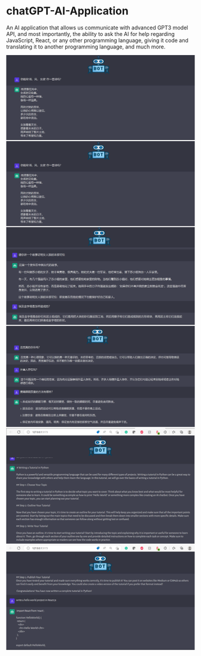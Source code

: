 # chatGPT-AI-Application
An AI application that allows us communicate with advanced GPT3 model API, and most importantly, the ability to ask the AI for help regarding JavaScript, React, or any other programming language, giving it code and translating it to another programming language, and much more. 

<img src="https://github.com/Wenhuan2516/chatGPT-AI-Application/blob/main/word1.png" alt="image" title="image1">

<img src="https://github.com/Wenhuan2516/chatGPT-AI-Application/blob/main/word1.png" alt="image" title="image2">

<img src="https://github.com/Wenhuan2516/chatGPT-AI-Application/blob/main/word2.png" alt="image" title="image3">

<img src="https://github.com/Wenhuan2516/chatGPT-AI-Application/blob/main/word3.png" alt="image" title="image4">

<img src="https://github.com/Wenhuan2516/chatGPT-AI-Application/blob/main/word4.png" alt="image" title="image5">

<img src="https://github.com/Wenhuan2516/chatGPT-AI-Application/blob/main/word5.png" alt="image" title="image6">

